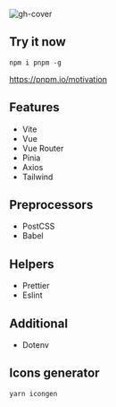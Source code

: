 ![gh-cover](https://user-images.githubusercontent.com/25357754/199942788-33ff28c3-2061-460b-8a4c-49620bc6dbc3.png)

## Try it now

```
npm i pnpm -g
```
https://pnpm.io/motivation

## Features

- Vite
- Vue
- Vue Router
- Pinia
- Axios
- Tailwind

## Preprocessors

- PostCSS
- Babel

## Helpers

- Prettier
- Eslint

## Additional

- Dotenv

## Icons generator

```
yarn icongen
```
